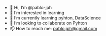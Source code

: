- 👋 Hi, I’m @pablo-jph
- 👀 I’m interested in learning
- 🌱 I’m currently learning pyhton, DataScience
- 💞️ I’m looking to collaborate on Pyhton
- 📫 How to reach me: pablo.jph@gmail.com

<!---
pablo-jph/pablo-jph is a ✨ special ✨ repository because its `README.md` (this file) appears on your GitHub profile.
You can click the Preview link to take a look at your changes.
--->
